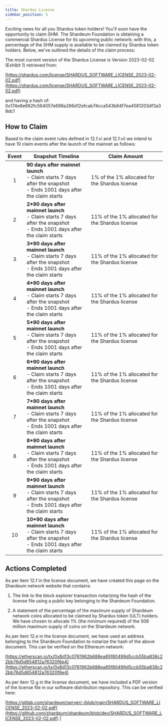 ```yaml
---
title: Shardus License
sidebar_position: 5
---
```



Exciting news for all you Shardus token holders! You'll soon have the opportunity to claim SHM. The Shardeum Foundation is obtaining a commercial Shardus License for its upcoming public network; with this, a percentage of the SHM supply is available to be claimed by Shardus token holders. Below, we've outlined the details of the claim process:

The most current version of the Shardus License is Version 2023-02-02 (Exhibit 1) retrieved from:

[https://shardus.com/license/SHARDUS_SOFTWARE_LICENSE_2023-02-02.pdf](https://shardus.com/license/SHARDUS_SOFTWARE_LICENSE_2023-02-02.pdf)

and having a hash of: 0x174e8e662fc564057e696a266d12efcab74cca543b64f7ea4581203df3a38dc1


## How to Claim

Based to the claim event rules defined in 12.f.vi and 12.f.vii we intend to have 10 claim events after the launch of the mainnet as follows:

| Event		| Snapshot Timeline                                                                                                             	| Claim Amount                                                 	|
|:-----:|----------------------------------------------------------------------------------------------------------------------	|--------------------------------------------------------------	|
| 1     	| <b>90 days after mainnet launch</b><br />- Claim starts 7 days after the snapshot<br />- Ends 1001 days after the claim starts 	| 1% of the 1% allocated for the Shardus license 	|
| 2     	| <b>2*90 days after mainnet launch</b><br />- Claim starts 7 days after the snapshot<br />- Ends 1001 days after the claim starts                                                                                                             	| 11% of the 1% allocated for the Shardus license                                                    	|
| 3     	| <b>3*90 days after mainnet launch</b><br />- Claim starts 7 days after the snapshot<br />- Ends 1001 days after the claim starts                                                                                                            	| 11% of the 1% allocated for the Shardus license                                                    	|
| 4     	| <b>4*90 days after mainnet launch</b><br />- Claim starts 7 days after the snapshot<br />- Ends 1001 days after the claim starts                                                                                                               	| 11% of the 1% allocated for the Shardus license                                                    	|
| 5     	| <b>5*90 days after mainnet launch</b><br />- Claim starts 7 days after the snapshot<br />- Ends 1001 days after the claim starts                                                                                                           	| 11% of the 1% allocated for the Shardus license                                                    	|
| 6     	| <b>6*90 days after mainnet launch</b><br />- Claim starts 7 days after the snapshot<br />- Ends 1001 days after the claim starts                                                                                                             	| 11% of the 1% allocated for the Shardus license                                                    	|
| 7     	| <b>7*90 days after mainnet launch</b><br />- Claim starts 7 days after the snapshot<br />- Ends 1001 days after the claim starts                                                                                                              	| 11% of the 1% allocated for the Shardus license                                                    	|
| 8     	| <b>8*90 days after mainnet launch</b><br />- Claim starts 7 days after the snapshot<br />- Ends 1001 days after the claim starts                                                                                                              	| 11% of the 1% allocated for the Shardus license                                                     	|
| 9     	| <b>9*90 days after mainnet launch</b><br />- Claim starts 7 days after the snapshot<br />- Ends 1001 days after the claim starts                                                                                                                     	| 11% of the 1% allocated for the Shardus license                                                             	|
| 10    	| <b>10*90 days after mainnet launch</b><br />- Claim starts 7 days after the snapshot<br />- Ends 1001 days after the claim starts                                                                                                                     	| 11% of the 1% allocated for the Shardus license    

## Actions Completed

As per item 12.f in the license document, we have created this page on the Shardeum network website that contains:

1.  The link to the block explorer transaction notarizing the hash of the license file using a public key belonging to the Shardeum Foundation.

2.  A statement of the percentage of the maximum supply of Shardeum network coins allocated to be claimed by Shardus token (ULT) holders. We have chosen to allocate 1% (the minimum required) of the 508 million maximum supply of coins on the Shardeum network.


As per item 12.e in the license document, we have used an address belonging to the Shardeum Foundation to notarize the hash of the above document. This can be verified on the Ethereum network:


[https://etherscan.io/tx/0x8d13c0761962b688ea85f80499d5ccb55ba838c22bb76d5d654812a76320f6e4](https://etherscan.io/tx/0x8d13c0761962b688ea85f80499d5ccb55ba838c22bb76d5d654812a76320f6e4)


As per item 12.g in the license document, we have included a PDF version of the license file in our software distribution repository. This can be verified here:

[https://gitlab.com/shardeum/server/-/blob/main/SHARDUS_SOFTWARE_LICENSE_2023-02-02.pdf](https://github.com/shardeum/shardeum/blob/dev/SHARDUS_SOFTWARE_LICENSE_2023-02-02.pdf)                                                         	|







